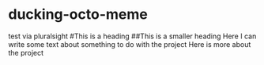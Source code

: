 # ducking-octo-meme
test via pluralsight
#This is a heading
##This is a smaller heading
Here I can write some text about something to do with the project
Here is more about the project
